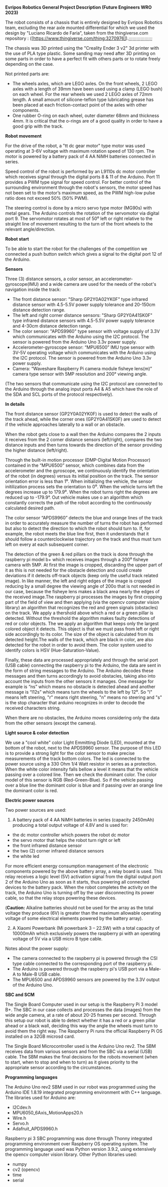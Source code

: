 **Evripos Robotics General Project Description (Future Engineers WRO 2023)**

The robot consists of a chassis that is entirely designed by Evripos Robotics team, excluding the rear axle mounted differential for which we used the design by "Luciano Ricardo de Faria", taken from the thingiverse.com repository :
 ([https://www.thingiverse.com/thing:3270976]).;;;;;;;;;;;;;;;;;;
 
The chassis was 3D printed using the "Creality Ender 3 v2" 3d printer with the use of PLA type plastic. Some sanding may need after 3D printing on some parts in order to have a perfect fit with others parts or to rotate freely depending on the case.

Not printed parts are:
- Τhe wheels axles, which are LEGO axles. On the front wheels, 2 LEGO axles with a length of 39mm have been used using a clamp (LEGO bush) on each wheel. For the    rear wheels we used 2 LEGO axles of 72mm length. A small amount of silicone-teflon type lubricating grease has been placed at each friction-contact point of the axles      with other components.
- One rubber O-ring on each wheel, outer diameter 68mm and thickness 4mm. It is critical that the o-rings are of a good quality in order to have a good grip with the    track.
   
**Robot movement**

For the drive of the robot, a "tt dc gear motor" type motor was used operating at 3-6V voltage with maximum rotation speed of 130 rpm. The motor is powered by a battery pack of 4 AA NiMH batteries connected in series.

Speed control of the robot is performed by an L9110s dc motor controller which receives signal through the digital ports 8 & 11 of the Arduino. Port 11 provides a PWM type signal for speed control. For better control of the surrounding environment through the robot's sensors, the motor speed has not been set to the motor’s maximum speed, as the PWM high-low pulse ratio does not exceed 50% (50% PWM).

The steering control is done by a micro servo type motor (MG90s) with metal gears. The Arduino controls the rotation of the servomotor via digital port 9. The servomotor rotates at most of 50⁰ left or right relative to the straight line of movement resulting to the turn of the front wheels to the relevant angle/direction.

**Robot start**

To be able to start the robot for the challenges of the competition we connected a push button switch which gives a signal to the digital port 12 of the Arduino.

**Sensors**

Three (3) distance sensors, a color sensor, an accelerometer-gyroscope(IMU) and a wide camera are used for the needs of the robot's navigation inside the track:

- The front distance sensor: "Sharp GP2Y0A02YK0F" type infrared distance sensor with 4.5-5.5V power supply tolerance and 20-150cm distance detection range.
- The left and right corner distance sensors: "Sharp GP2Y0A41SK0F" type infrared distance sensors with 4.5-5.5V power supply tolerance and 4-30cm distance detection range.
- The color sensor: "APDS9960" type sensor with voltage supply of 3.3V which communicates with the Arduino using the I2C protocol. The sensor is powered from the Arduino Uno 3.3v power supply.
- Accelerometer-gyroscope sensor: “MPU6500” IMU type sensor with 3V-5V operating voltage which communicates with the Arduino using the I2C protocol. The sensor is powered from the Arduino Uno 3.3v power supply.
- Camera: “Waveshare Raspberry Pi camera module fisheye lens(m)” camera type sensor with 5MP resolution and 200° viewing angle.

(The two sensors that communicate using the I2C protocol are connected to the Arduino through the analog input ports A4 & A5 which have the role of the SDA and SCL ports of the protocol respectively).

**In details**

The front distance sensor (GP2Y0A02YK0F) is used to detect the walls of the track ahead, while the corner ones (GP2Y0A41SK0F) are used to detect if the vehicle approaches laterally to a wall or an obstacle.

When the robot gets close to a wall then the Arduino compares the 2 inputs it receives from the 2 corner distance sensors (left/right), compares the two distance inputs and then turns towards the direction of the sensor providing the higher distance (left/right).

Through the built-in motion processor (DMP-Digital Motion Processor) contained in the “MPU6500” sensor, which combines data from the accelerometer and the gyroscope, we continuously identify the orientation of the robot (in degrees) versus its initial position on the track. The sensor orientation error is less than 1⁰. When initializing the vehicle, the sensor initilization process sets the orientation to 0⁰. When the vehicle turns left the degrees increase up to 179.9⁰. When the robot turns right the degrees are reduced up to -179.9°. Out vehicle makes use o an algorithm which constantly corrects the path of the robot according to the continuously calculated desired path. 

The color sensor “APDS9960” detects the blue and orange lines of the track in order to accurately measure the number of turns the robot has performed but also to detect the direction to which the robot should turn to. If, for example, the robot meets the blue line first, then it understands that it should follow a counterclockwise trajectory on the track and thus must turn left on every at each subsequent corner.

The detection of the green & red pillars on the track is done through the raspberry pi model b+ which receives images through a 200⁰ fisheye camera with 5MP. At first the image is cropped, discarding the upper part of it as this is not needed for the obstacle detection and could create deviations if it detects off-track objects (keep only the useful track related image). In like manner, the left and right edges of the image is cropped reducing by a small degree the viewing angle of 200o that is not needed in our case, because the fisheye lens makes a black area nearly the edges of the received image.The raspberry pi processes the images by first cropping part of the field of view and then applying (via the opencv computer vision library) an algorithm that recognizes the red and green signals (obstacles) on the track. We apply a thershold above which a red or a green pillar is detected. Without the threshold the algorithm makes faulty detections of red or color objects. The we apply an algorithm that keeps only the largest colored object it detects. This object is that we must pass from left or right side accordingly to its color. The size of the object is calculated from its detected height.The walls of the track, which are black in color, are also detected for the robot in order to avoid them. The color system used to identify colors is HSV (Hue-Saturation-Value).

Finally, these data are processed appropriately and through the serial port (USB cable) connecting the raspberry pi to the Arduino, the data are sent in the form of string messages to the Arduino. The Arduino decodes these messages and then turns accordingly to avoid obstacles, taking also into account the inputs from the other sensors it manages. One message for example is “ns” which means no obstacle is detected ahead and another message is “l12s” which means turn the wheels to the left by 12⁰. So "l" means left steering, "r" means right steering, "n" means no steering and "s" is the stop character that arduino recognizes in order to decode the received characters string.

When there are no obstacles, the Arduino moves considering only the data from the other sensors (except the camera). 

**Light source & color detection**

We use a "cool white" color Light Emmitting Diode (LED), mounted at the bottom of the robot, next to the APDS9960 sensor. The purpose of this LED is to provide a strong light for the color sensor to make precise measurements of the track bottom colors. The led is connected to the power source using a 330 Ohm 1/4 Watt resistor in series as a protection. When the white color intensity falls bellow a level it means that the vehicle passing over a colored line. Then we check the dominant color. The color model of this sensor is RGB (Red-Green-Blue). So if the vehicle passing over a blue line the dominant color is blue and if passing over an orange line the dominant color is red.


**Electric power sources**

Two power sources are used:
1. A battery pack of 4 AA NiMH batteries in series (capacity 2450mAh) producing a total output voltage of 4.8V and is used for:
- the dc motor controller which powers the robot dc motor 
- the servo motor that helps the robot turn right or left
- the front infrared distance sensor
- the two (2) corner infrared distance sensors
- the white led
  
For more efficient energy consumption management of the electronic components powered by the above battery array, a relay board is used. This relay receives a logic level (5V) activation signal from the digital output port 2 of the Arduino Uno as soon as it starts, thus powering all connected devices to the battery pack. When the robot completes the activity on the track, the Arduino Uno is turning off by the user disconnecting its power cable, so that the relay stops powering these devices.

(**Caution:** Alkaline batteries should not be used for the array as the total voltage they produce (6V) is greater than the maximum allowable operating voltage of some electrical elements powered by the battery array).

2. A Χiaomi Powerbank (Mi powerbank 3 – 22.5W) with a total capacity of 10000mAh which exclusively powers the raspberry pi with an operating voltage of 5V via a USB micro B type cable. 

Notes about the power supply:
- The camera connected to the raspberry pi is powered through the CSI type cable connected to the corresponding port of the raspberry pi.
-	The Arduino is powered through the raspberry pi's USB port via a Male-A to Male-B USB cable.
-	The MPU6500 and APDS9960 sensors are powered by the 3.3V output of the Arduino Uno.

**SBC and SCM** 

The Single Board Computer used in our setup is the Raspberry Pi 3 model B+. The SBC in our case collects and processes the data (images) from the wide angle camera, at a rate of about 20-25 frames per second. Through this setup our robot is able to detect whether it has a red or a green pillar ahead or a black wall, deciding this way the angle the wheels must turn to avoid them the right way. The Raspberry Pi runs the official Raspberry Pi OS installed on a 32GB microsd card.

The Single Board Microcontroller used is the Arduino Uno rev2. The SBM receives data from various sensors and from the SBC via a serial (USB) cable. The SBM makes the final decisions for the robots movement (when to start, when to stop and when to turn) as it gives priority to the appropriate sensor according to the circumstances.

**Programming languages**

The Arduino Uno rev2  SBM used in our robot was programmed using the Arduino IDE 1.8.19 integrated programming environment with C++ language. The libraries used for Arduino are:
-	I2Cdev.h
-	MPU6050_6Axis_MotionApps20.h
-	Wire.h
-	Servo.h
-	Adafruit_APDS9960.h

Raspberry pi 3 SBC programming was done through Thonny integrated programming environment over Raspberry OS operating system. The programming language used was Python version 3.9.2, using extensively the opencv computer vision library. Other Python libraries used:
-	numpy
-	cv2 (opencv)
-	time
-	serial
